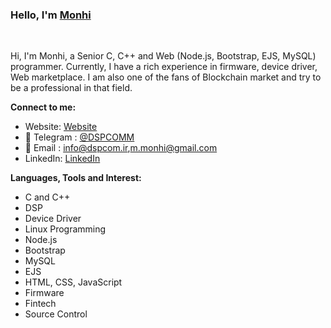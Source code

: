 ### Hello,  I'm [Monhi](https://t.me/dspcomm)  

<br/>

Hi, I'm Monhi, a Senior C, C++ and Web (Node.js, Bootstrap, EJS, MySQL)  programmer. Currently, I have a rich experience in firmware, device driver, Web marketplace. I am also one of the fans of Blockchain market and try to be a professional in that field.
<br/>  


**Connect to me:**
- Website: [Website](https://dspcom.ir)
- 💬 Telegram : [@DSPCOMM](https://t.me/DSPCOMM)
- 📝 Email : info@dspcom.ir,m.monhi@gmail.com
- LinkedIn: [LinkedIn](https://www.linkedin.com/in/mahdi-m-462b5a28/)


**Languages, Tools and Interest:**   

 - C and C++
 - DSP
 - Device Driver 
 - Linux Programming
 - Node.js
 - Bootstrap
 - MySQL
 - EJS
 - HTML, CSS, JavaScript
 - Firmware
 - Fintech
 - Source Control
 
